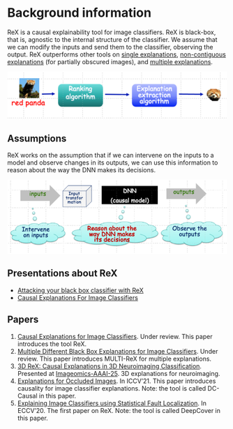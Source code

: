 # Background information

ReX is a causal explainability tool for image classifiers.
ReX is black-box, that is, agnostic to the internal structure of the classifier.
We assume that we can modify the inputs and send them to the classifier, observing the output.
ReX outperforms other tools on [single explanations](https://www.hanachockler.com/eccv/), [non-contiguous explanations](https://www.hanachockler.com/iccv2021/) (for partially obscured images), and [multiple explanations](http://www.hanachockler.com/multirex/).

![ReX organisation](../assets/rex-structure-600x129.png)

## Assumptions

ReX works on the assumption that if we can intervene on the inputs to a model and observe changes in its outputs, we can use this information to reason about the way the DNN makes its decisions.

![ReX assumptions](../assets/rex-assumptions-768x259.png)

## Presentations about ReX

* [Attacking your black box classifier with ReX](https://www.hanachockler.com/rex-2/)
* [Causal Explanations For Image Classifiers](https://www.hanachockler.com/hana-chockler-causal-xai-workshop-102023/)

## Papers

1. [Causal Explanations for Image Classifiers](https://arxiv.org/pdf/2411.08875). Under review. This paper introduces the tool ReX.
2. [Multiple Different Black Box Explanations for Image Classifiers](http://www.hanachockler.com/multirex/). Under review. This paper introduces MULTI-ReX for multiple explanations.
3. [3D ReX: Causal Explanations in 3D Neuroimaging Classification](https://arxiv.org/pdf/2502.12181). Presented at [Imageomics-AAAI-25](https://sites.google.com/view/imageomics-aaai-25/home?authuser=0). 3D explanations for neuroimaging.
4. [Explanations for Occluded Images](http://www.hanachockler.com/iccv2021/). In ICCV’21. This paper introduces causality for image classifier explanations. Note: the tool is called DC-Causal in this paper.
5. [Explaining Image Classifiers using Statistical Fault Localization](http://www.hanachockler.com/eccv/). In ECCV’20. The first paper on ReX. Note: the tool is called DeepCover in this paper.
